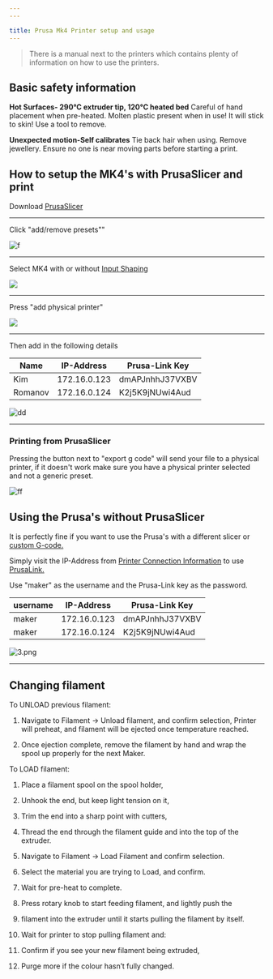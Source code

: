 ```yaml
---
---

title: Prusa Mk4 Printer setup and usage
---
```


> There is a manual next to the printers which contains plenty of information on how to use the printers.

## Basic safety information

**Hot Surfaces- 290°C extruder tip, 120°C heated bed**
Careful of hand placement when pre-heated.
Molten plastic present when in use! It will stick to skin! Use a tool to
remove.

**Unexpected motion-Self calibrates**
Tie back hair when using.
Remove jewellery.
Ensure no one is near moving parts before starting a print.

## How to setup the MK4's **with** PrusaSlicer and print

Download [PrusaSlicer](https://www.prusa3d.com/en/page/prusaslicer_424/?)

---

Click "add/remove presets""

![f](/images/3D-Printers/p4_add.png)

---

Select MK4 with or without [Input Shaping](https://help.prusa3d.com/article/input-shaper-mk4-xl-mini-_451816)

![](/images/3D-Printers/P4_1.png)

---

Press "add physical printer"

![](/images/3D-Printers/p4_physical.png)

---

Then add in the following details

| Name    | IP-Address   | Prusa-Link Key  |
| ------- | ------------ | --------------- |
| Kim     | 172.16.0.123 | dmAPJnhhJ37VXBV |
| Romanov | 172.16.0.124 | K2j5K9jNUwi4Aud |

![dd](/images/3D-Printers/P4_3.png)

---

### Printing from PrusaSlicer

Pressing the button next to "export g code" will send your file to a physical printer, if it doesn't work make sure you have a physical printer selected and not a generic preset.

![ff](/images/3D-Printers/P4_6.png)

## Using the Prusa's **without** PrusaSlicer

It is perfectly fine if you want to use the Prusa's with a different slicer or [custom G-code.](https://fullcontrol.xyz/)

Simply visit the IP-Address from [Printer Connection Information](#printer-connection-information) to use [PrusaLink.](https://help.prusa3d.com/guide/wi-fi-and-prusalink-setup-mk4-mk3-9-xl-mini-_413293#416077)

Use "maker" as the username and the Prusa-Link key as the password.

| username | IP-Address   | Prusa-Link Key  |
| -------- | ------------ | --------------- |
| maker    | 172.16.0.123 | dmAPJnhhJ37VXBV |
| maker    | 172.16.0.124 | K2j5K9jNUwi4Aud |

![3.png](/images/3D-Printers/P4_4.png)

---

## Changing filament

To UNLOAD previous filament:

1. Navigate to Filament → Unload filament, and confirm selection,
   Printer will preheat, and filament will be ejected once temperature
   reached.

2. Once ejection complete, remove the filament by hand and wrap the
   spool up properly for the next Maker.

To LOAD filament:

1. Place a filament spool on the spool holder,

2. Unhook the end, but keep light tension on it,

3. Trim the end into a sharp point with cutters,

4. Thread the end through the filament guide and into the top of the
   extruder.

5. Navigate to Filament → Load Filament and confirm selection.

6. Select the material you are trying to Load, and confirm.

7. Wait for pre-heat to complete.

8. Press rotary knob to start feeding filament, and lightly push the

9. filament into the extruder until it starts pulling the filament by itself.

10. Wait for printer to stop pulling filament and:

11. Confirm if you see your new filament being extruded,

12. Purge more if the colour hasn’t fully changed.
